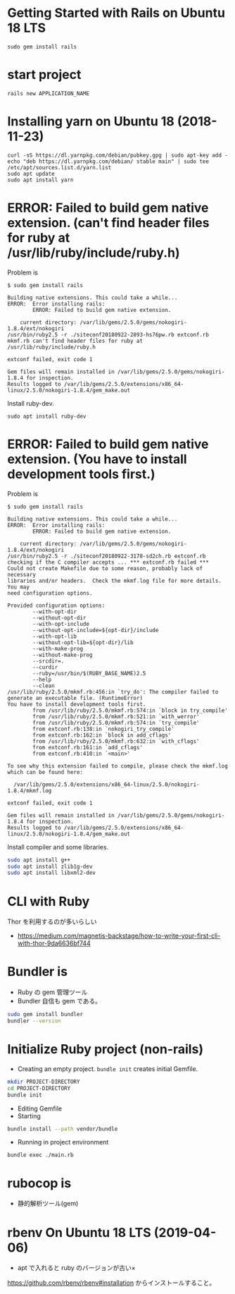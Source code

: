 # Getting Started with Rails on Ubuntu 18 LTS

```
sudo gem install rails
```

# start project

```
rails new APPLICATION_NAME
```

# Installing yarn on Ubuntu 18 (2018-11-23)

```
curl -sS https://dl.yarnpkg.com/debian/pubkey.gpg | sudo apt-key add -
echo "deb https://dl.yarnpkg.com/debian/ stable main" | sudo tee /etc/apt/sources.list.d/yarn.list
sudo apt update
sudo apt install yarn
```

# ERROR: Failed to build gem native extension. (can't find header files for ruby at /usr/lib/ruby/include/ruby.h)

Problem is

```
$ sudo gem install rails

Building native extensions. This could take a while...
ERROR:  Error installing rails:
        ERROR: Failed to build gem native extension.

    current directory: /var/lib/gems/2.5.0/gems/nokogiri-1.8.4/ext/nokogiri
/usr/bin/ruby2.5 -r ./siteconf20180922-2893-hs76pw.rb extconf.rb
mkmf.rb can't find header files for ruby at /usr/lib/ruby/include/ruby.h

extconf failed, exit code 1

Gem files will remain installed in /var/lib/gems/2.5.0/gems/nokogiri-1.8.4 for inspection.
Results logged to /var/lib/gems/2.5.0/extensions/x86_64-linux/2.5.0/nokogiri-1.8.4/gem_make.out
```

Install ruby-dev.

```
sudo apt install ruby-dev
```





# ERROR: Failed to build gem native extension. (You have to install development tools first.)

Problem is

```
$ sudo gem install rails

Building native extensions. This could take a while...
ERROR:  Error installing rails:
        ERROR: Failed to build gem native extension.

    current directory: /var/lib/gems/2.5.0/gems/nokogiri-1.8.4/ext/nokogiri
/usr/bin/ruby2.5 -r ./siteconf20180922-3178-sd2ch.rb extconf.rb
checking if the C compiler accepts ... *** extconf.rb failed ***
Could not create Makefile due to some reason, probably lack of necessary
libraries and/or headers.  Check the mkmf.log file for more details.  You may
need configuration options.

Provided configuration options:
        --with-opt-dir
        --without-opt-dir
        --with-opt-include
        --without-opt-include=${opt-dir}/include
        --with-opt-lib
        --without-opt-lib=${opt-dir}/lib
        --with-make-prog
        --without-make-prog
        --srcdir=.
        --curdir
        --ruby=/usr/bin/$(RUBY_BASE_NAME)2.5
        --help
        --clean
/usr/lib/ruby/2.5.0/mkmf.rb:456:in `try_do': The compiler failed to generate an executable file. (RuntimeError)
You have to install development tools first.
        from /usr/lib/ruby/2.5.0/mkmf.rb:574:in `block in try_compile'
        from /usr/lib/ruby/2.5.0/mkmf.rb:521:in `with_werror'
        from /usr/lib/ruby/2.5.0/mkmf.rb:574:in `try_compile'
        from extconf.rb:138:in `nokogiri_try_compile'
        from extconf.rb:162:in `block in add_cflags'
        from /usr/lib/ruby/2.5.0/mkmf.rb:632:in `with_cflags'
        from extconf.rb:161:in `add_cflags'
        from extconf.rb:410:in `<main>'

To see why this extension failed to compile, please check the mkmf.log which can be found here:

  /var/lib/gems/2.5.0/extensions/x86_64-linux/2.5.0/nokogiri-1.8.4/mkmf.log

extconf failed, exit code 1

Gem files will remain installed in /var/lib/gems/2.5.0/gems/nokogiri-1.8.4 for inspection.
Results logged to /var/lib/gems/2.5.0/extensions/x86_64-linux/2.5.0/nokogiri-1.8.4/gem_make.out
```

Install compiler and some libraries.

```bash
sudo apt install g++
sudo apt install zlib1g-dev
sudo apt install libxml2-dev
```

# CLI with Ruby

Thor を利用するのが多いらしい

* https://medium.com/magnetis-backstage/how-to-write-your-first-cli-with-thor-9da6636bf744

# Bundler is

* Ruby の gem 管理ツール
* Bundler 自信も gem である。

```bash
sudo gem install bundler
bundler --version
```

# Initialize Ruby project (non-rails)

* Creating an empty project. `bundle init` creates initial Gemfile.

```bash
mkdir PROJECT-DIRECTORY
cd PROJECT-DIRECTORY
bundle init
```

* Editing Gemfile
* Starting

```bash
bundle install --path vendor/bundle
```

* Running in project environment

```
bundle exec ./main.rb
```

# rubocop is

* 静的解析ツール(gem)

# rbenv On Ubuntu 18 LTS (2019-04-06)

* apt で入れると ruby のバージョンが古い×

https://github.com/rbenv/rbenv#installation からインストールすること。
